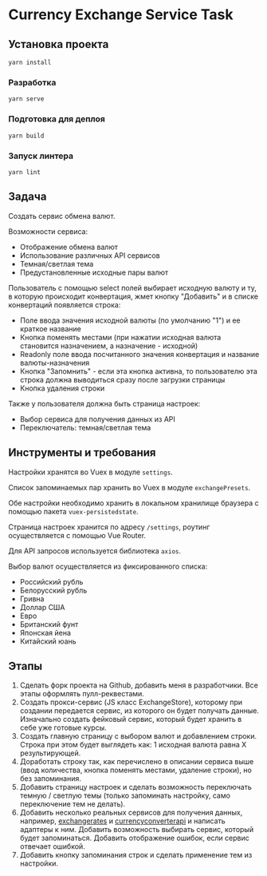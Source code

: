 # Currency Exchange Service Task

## Установка проекта
```
yarn install
```

### Разработка
```
yarn serve
```

### Подготовка для деплоя
```
yarn build
```

### Запуск линтера
```
yarn lint
```

## Задача

Создать сервис обмена валют.

Возможности сервиса:

* Отображение обмена валют
* Использование различных API сервисов
* Темная/светлая тема
* Предустановленные исходные пары валют

Пользователь с помощью select полей выбирает исходную валюту и ту, в которую происходит конвертация, жмет кнопку "Добавить" и в списке конвертаций появляется строка:

* Поле ввода значения исходной валюты (по умолчанию "1") и ее краткое название
* Кнопка поменять местами (при нажатии исходная валюта становится назначением, а назначение - исходной)
* Readonly поле ввода посчитанного значения конвертация и название валюты-назначения
* Кнопка "Запомнить" - если эта кнопка активна, то пользователю эта строка должна выводиться сразу после загрузки страницы
* Кнопка удаления строки

Также у пользователя должна быть страница настроек:

* Выбор сервиса для получения данных из API
* Переключатель: темная/светлая тема

## Инструменты и требования

Настройки хранятся во Vuex в модуле ``settings``.

Список запоминаемых пар хранить во Vuex в модуле ``exchangePresets``.

Обе настройки необходимо хранить в локальном хранилище браузера с помощью пакета ``vuex-persistedstate``.

Страница настроек хранится по адресу ``/settings``, роутинг осуществляется с помощью Vue Router.

Для API запросов используется библиотека ``axios``.

Выбор валют осуществляется из фиксированного списка:

* Российский рубль
* Белорусский рубль
* Гривна
* Доллар США
* Евро
* Британский фунт
* Японская йена
* Китайский юань

## Этапы

1. Сделать форк проекта на Github, добавить меня в разработчики. Все этапы оформлять пулл-реквестами.
2. Создать прокси-сервис (JS класс ExchangeStore), которому при создании передается сервис, из которого он будет получать данные. Изначально создать фейковый сервис, который будет хранить в себе уже готовые курсы.
3. Создать главную страницу с выбором валют и добавлением строки. Строка при этом будет выглядеть как: 1 исходная валюта равна X результирующей.
4. Доработать строку так, как перечислено в описании сервиса выше (ввод количества, кнопка поменять местами, удаление строки), но без запоминания.
5. Добавить страницу настроек и сделать возможность переключать темную / светлую темы (только запоминать настройку, само переключение тем не делать).
6. Добавить несколько реальных сервисов для получения данных, например, [exchangerates](https://exchangeratesapi.io/) и [currencyconverterapi](https://free.currencyconverterapi.com/) и написать адаптеры к ним. Добавить возможность выбирать сервис, который будет запоминаться. Добавить отображение ошибок, если сервис отвечает ошибкой.
7. Добавить кнопку запоминания строк и сделать применение тем из настройки.
